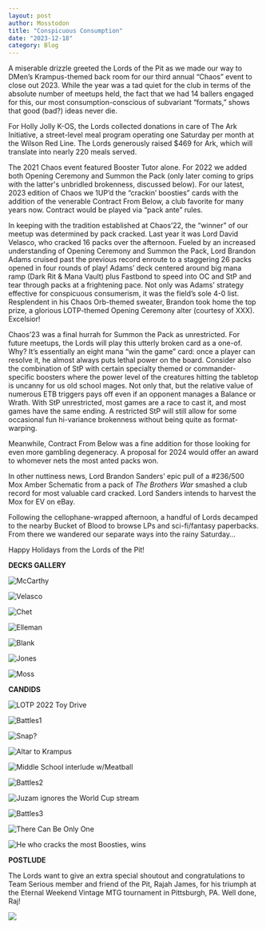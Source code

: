 ```yaml
---
layout: post
author: Mosstodon
title: "Conspicuous Consumption"
date: "2023-12-18"
category: Blog
---
```


A miserable drizzle greeted the Lords of the Pit as we made our way to DMen’s Krampus-themed back room for our third annual “Chaos” event to close out 2023. While the year was a tad quiet for the club in terms of the absolute number of meetups held, the fact that we had 14 ballers engaged for this, our most consumption-conscious of subvariant “formats,” shows that good (bad?) ideas never die.

For Holly Jolly K-OS, the Lords collected donations in care of The Ark Initiative, a street-level meal program operating one Saturday per month at the Wilson Red Line. The Lords generously raised $469 for Ark, which will translate into nearly 220 meals served.

The 2021 Chaos event featured Booster Tutor alone. For 2022 we added both Opening Ceremony and Summon the Pack (only later coming to grips with the latter's unbridled brokenness, discussed below). For our latest, 2023 edition of Chaos we 1UP’d the “crackin’ boosties” cards with the addition of the venerable Contract From Below, a club favorite for many years now. Contract would be played via “pack ante” rules.

In keeping with the tradition established at Chaos’22, the “winner” of our meetup was determined by pack cracked. Last year it was Lord David Velasco, who cracked 16 packs over the afternoon. Fueled by an increased understanding of Opening Ceremony and Summon the Pack, Lord Brandon Adams cruised past the previous record enroute to a staggering 26 packs opened in four rounds of play! Adams’ deck centered around big mana ramp (Dark Rit & Mana Vault) plus Fastbond to speed into OC and StP and tear through packs at a frightening pace. Not only was Adams’ strategy effective for conspicuous consumerism, it was the field’s sole 4-0 list. Resplendent in his Chaos Orb-themed sweater, Brandon took home the top prize, a glorious LOTP-themed Opening Ceremony alter (courtesy of XXX). Excelsior!

Chaos’23 was a final hurrah for Summon the Pack as unrestricted. For future meetups, the Lords will play this utterly broken card as a one-of. Why? It’s essentially an eight mana “win the game” card: once a player can resolve it, he almost always puts lethal power on the board. Consider also the combination of StP with certain specialty themed or commander-specific boosters where the power level of the creatures hitting the tabletop is uncanny for us old school mages. Not only that, but the relative value of numerous ETB triggers pays off even if an opponent manages a Balance or Wrath. With StP unrestricted, most games are a race to cast it, and most games have the same ending. A restricted StP will still allow for some occasional fun hi-variance brokenness without being quite as format-warping.

Meanwhile, Contract From Below was a fine addition for those looking for even more gambling degeneracy. A proposal for 2024 would offer an award to whomever nets the most anted packs won.

In other nuttiness news, Lord Brandon Sanders’ epic pull of a #236/500 Mox Amber Schematic from a pack of *The Brothers War* smashed a club record for most valuable card cracked. Lord Sanders intends to harvest the Mox for EV on eBay.

Following the cellophane-wrapped afternoon, a handful of Lords decamped to the nearby Bucket of Blood to browse LPs and sci-fi/fantasy paperbacks. From there we wandered our separate ways into the rainy Saturday…

Happy Holidays from the Lords of the Pit!

**DECKS GALLERY**

![McCarthy](/assets/images/2022/xmaschaos2/lists/01jimmy.jpg)

![Velasco](/assets/images/2022/xmaschaos2/lists/02velasco.jpg)

![Chet](/assets/images/2022/xmaschaos2/lists/03chet.jpg)

![Elleman](/assets/images/2022/xmaschaos2/lists/04elleman.jpg)

![Blank](/assets/images/2022/xmaschaos2/lists/06blank.jpg)

![Jones](/assets/images/2022/xmaschaos2/lists/07jones.jpg)

![Moss](/assets/images/2022/xmaschaos2/lists/09moss.jpg)

**CANDIDS**

![LOTP 2022 Toy Drive](/assets/images/2022/xmaschaos2/lotp2022toydrive.jpg)

![Battles1](/assets/images/2022/xmaschaos2/battles1.jpg)

![Snap?](/assets/images/2022/xmaschaos2/keeper.jpg)

![Altar to Krampus](/assets/images/2022/xmaschaos2/krampusaltar.jpg)

![Middle School interlude w/Meatball](/assets/images/2022/xmaschaos2/meatball.jpg)

![Battles2](/assets/images/2022/xmaschaos2/battles2.jpg)

![Juzam ignores the World Cup stream](/assets/images/2022/xmaschaos2/worldcup.jpg)

![Battles3](/assets/images/2022/xmaschaos2/wurmcoil.jpg)

![There Can Be Only One](/assets/images/2022/xmaschaos2/jimmy.jpg)

![He who cracks the most Boosties, wins](/assets/images/2022/xmaschaos2/velasco.jpg)

**POSTLUDE**

The Lords want to give an extra special shoutout and congratulations to Team Serious member and friend of the Pit, Rajah James, for his triumph at the Eternal Weekend Vintage MTG tournament in Pittsburgh, PA. Well done, Raj!

![](/assets/images/2022/xmaschaos2/LH1finals.jpg)
